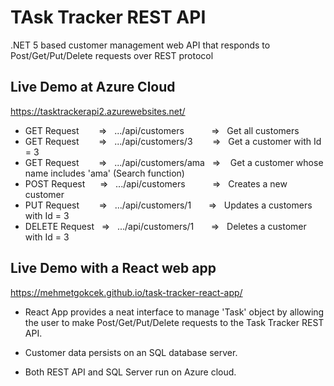 # TAsk Tracker REST API
.NET 5 based customer management web API that responds to Post/Get/Put/Delete requests over REST protocol


## Live Demo at Azure Cloud
https://tasktrackerapi2.azurewebsites.net/

- GET Request&nbsp;&nbsp;&nbsp;&nbsp;&nbsp;&nbsp;&nbsp;&nbsp;=>&nbsp;&nbsp;&nbsp;.../api/customers &nbsp;&nbsp;&nbsp;&nbsp;&nbsp;&nbsp;&nbsp;&nbsp;&nbsp;&nbsp;=>&nbsp;&nbsp;&nbsp;Get all customers
- GET Request&nbsp;&nbsp;&nbsp;&nbsp;&nbsp;&nbsp;&nbsp;&nbsp;=>&nbsp;&nbsp;&nbsp;.../api/customers/3 &nbsp;&nbsp;&nbsp;&nbsp;&nbsp;&nbsp;&nbsp;=>&nbsp;&nbsp;&nbsp;Get a customer with Id = 3
- GET Request&nbsp;&nbsp;&nbsp;&nbsp;&nbsp;&nbsp;&nbsp;&nbsp;=>&nbsp;&nbsp;&nbsp;.../api/customers/ama &nbsp;&nbsp;=> &nbsp;&nbsp;&nbsp;Get a customer whose name includes 'ama' (Search function)
- POST Request&nbsp;&nbsp;&nbsp;&nbsp;&nbsp;&nbsp;=>&nbsp;&nbsp;&nbsp;.../api/customers &nbsp;&nbsp;&nbsp;&nbsp;&nbsp;&nbsp;&nbsp;&nbsp;&nbsp;&nbsp;=>&nbsp;&nbsp;&nbsp;Creates a new customer
- PUT Request&nbsp;&nbsp;&nbsp;&nbsp;&nbsp;&nbsp;&nbsp;&nbsp;=>&nbsp;&nbsp;&nbsp;.../api/customers/1 &nbsp; &nbsp;&nbsp;&nbsp;&nbsp;=>&nbsp;&nbsp;&nbsp;Updates a customers with Id = 3
- DELETE Request&nbsp;&nbsp;&nbsp;=>&nbsp;&nbsp;&nbsp;.../api/customers/1 &nbsp;&nbsp;&nbsp;&nbsp;&nbsp;&nbsp;=>&nbsp;&nbsp;&nbsp;Deletes a customer with Id = 3


## Live Demo with a React web app

https://mehmetgokcek.github.io/task-tracker-react-app/

- React App provides a neat interface to manage 'Task' object by allowing the user to make Post/Get/Put/Delete requests to the Task Tracker REST API.

- Customer data persists on an SQL database server.

- Both REST API and SQL Server run on Azure cloud.
